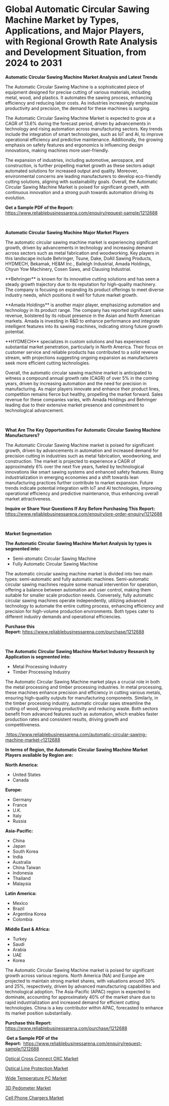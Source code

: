 <p><h1>Global Automatic Circular Sawing Machine Market by Types, Applications, and Major Players, with Regional Growth Rate Analysis and Development Situation, from 2024 to 2031</h1></p><p><strong>Automatic Circular Sawing Machine Market Analysis and Latest Trends</strong></p>
<p><p>The Automatic Circular Sawing Machine is a sophisticated piece of equipment designed for precise cutting of various materials, including metal, wood, and plastics. It automates the sawing process, enhancing efficiency and reducing labor costs. As industries increasingly emphasize productivity and precision, the demand for these machines is surging.</p><p>The Automatic Circular Sawing Machine Market is expected to grow at a CAGR of 13.6% during the forecast period, driven by advancements in technology and rising automation across manufacturing sectors. Key trends include the integration of smart technologies, such as IoT and AI, to improve operational efficiency and predictive maintenance. Additionally, the growing emphasis on safety features and ergonomics is influencing design innovations, making machines more user-friendly.</p><p>The expansion of industries, including automotive, aerospace, and construction, is further propelling market growth as these sectors adopt automated solutions for increased output and quality. Moreover, environmental concerns are leading manufacturers to develop eco-friendly cutting solutions, aligning with sustainability goals. Overall, the Automatic Circular Sawing Machine Market is poised for significant growth, with continuous innovation and a strong push towards automation driving its evolution.</p></p>
<p><strong>Get a Sample PDF of the Report:&nbsp;</strong> <a href="https://www.reliablebusinessarena.com/enquiry/request-sample/1212688?utm_campaign=1294&utm_medium=2&utm_source=Github&utm_content=ia&utm_term=06102024&utm_id=automatic-circular-sawing-machine">https://www.reliablebusinessarena.com/enquiry/request-sample/1212688</a></p>
<p>&nbsp;</p>
<p><strong>Automatic Circular Sawing Machine Major Market Players</strong></p>
<p><p>The automatic circular sawing machine market is experiencing significant growth, driven by advancements in technology and increasing demand across sectors such as metal fabrication and woodworking. Key players in this landscape include Behringer, Tsune, Dake, DoAll Sawing Products, HYDMECH, Bekamak, HE&M Inc., Baileigh Industrial, Amada Holdings, Chyun Yow Machinery, Cosen Saws, and Clausing Industrial.</p><p>**Behringer** is known for its innovative cutting solutions and has seen a steady growth trajectory due to its reputation for high-quality machinery. The company is focusing on expanding its product offerings to meet diverse industry needs, which positions it well for future market growth.</p><p>**Amada Holdings** is another major player, emphasizing automation and technology in its product range. The company has reported significant sales revenue, bolstered by its robust presence in the Asian and North American markets. Amada is investing in R&D to enhance performance and integrate intelligent features into its sawing machines, indicating strong future growth potential.</p><p>**HYDMECH** specializes in custom solutions and has experienced substantial market penetration, particularly in North America. Their focus on customer service and reliable products has contributed to a solid revenue stream, with projections suggesting ongoing expansion as manufacturers seek more efficient cutting technologies.</p><p>Overall, the automatic circular sawing machine market is anticipated to witness a compound annual growth rate (CAGR) of over 5% in the coming years, driven by increasing automation and the need for precision in manufacturing. As major players innovate and enhance their product lines, competition remains fierce but healthy, propelling the market forward. Sales revenue for these companies varies, with Amada Holdings and Behringer leading due to their extensive market presence and commitment to technological advancement.</p></p>
<p>&nbsp;</p>
<p><strong>What Are The Key Opportunities For Automatic Circular Sawing Machine Manufacturers?</strong></p>
<p><p>The Automatic Circular Sawing Machine market is poised for significant growth, driven by advancements in automation and increased demand for precision cutting in industries such as metal fabrication, woodworking, and construction. The market is projected to experience a CAGR of approximately 6% over the next five years, fueled by technological innovations like smart sawing systems and enhanced safety features. Rising industrialization in emerging economies and a shift towards lean manufacturing practices further contribute to market expansion. Future trends indicate potential integration with IoT and AI technologies, improving operational efficiency and predictive maintenance, thus enhancing overall market attractiveness.</p></p>
<p><strong>Inquire or Share Your Questions If Any Before Purchasing This Report:</strong> <a href="https://www.reliablebusinessarena.com/enquiry/pre-order-enquiry/1212688?utm_campaign=1294&utm_medium=2&utm_source=Github&utm_content=ia&utm_term=06102024&utm_id=automatic-circular-sawing-machine">https://www.reliablebusinessarena.com/enquiry/pre-order-enquiry/1212688</a></p>
<p>&nbsp;</p>
<p><strong>Market Segmentation</strong></p>
<p><strong>The Automatic Circular Sawing Machine Market Analysis by types is segmented into:</strong></p>
<p><ul><li>Semi-atomatic Circular Sawing Machine</li><li>Fully Automatic Circular Sawing Machine</li></ul></p>
<p><p>The automatic circular sawing machine market is divided into two main types: semi-automatic and fully automatic machines. Semi-automatic circular sawing machines require some manual intervention for operation, offering a balance between automation and user control, making them suitable for smaller scale production needs. Conversely, fully automatic circular sawing machines operate independently, utilizing advanced technology to automate the entire cutting process, enhancing efficiency and precision for high-volume production environments. Both types cater to different industry demands and operational efficiencies.</p></p>
<p><strong>Purchase this Report:&nbsp;</strong><a href="https://www.reliablebusinessarena.com/purchase/1212688?utm_campaign=1294&utm_medium=2&utm_source=Github&utm_content=ia&utm_term=06102024&utm_id=automatic-circular-sawing-machine">https://www.reliablebusinessarena.com/purchase/1212688</a></p>
<p>&nbsp;</p>
<p><strong>The Automatic Circular Sawing Machine Market Industry Research by Application is segmented into:</strong></p>
<p><ul><li>Metal Processing Industry</li><li>Timber Processing Industry</li></ul></p>
<p><p>The Automatic Circular Sawing Machine market plays a crucial role in both the metal processing and timber processing industries. In metal processing, these machines enhance precision and efficiency in cutting various metals, ensuring high-quality outputs for manufacturing components. Similarly, in the timber processing industry, automatic circular saws streamline the cutting of wood, improving productivity and reducing waste. Both sectors benefit from advanced features such as automation, which enables faster production rates and consistent results, driving growth and competitiveness.</p></p>
<p><a href="https://www.reliablebusinessarena.com/automatic-circular-sawing-machine-market-r1212688?utm_campaign=1294&utm_medium=2&utm_source=Github&utm_content=ia&utm_term=06102024&utm_id=automatic-circular-sawing-machine">&nbsp;https://www.reliablebusinessarena.com/automatic-circular-sawing-machine-market-r1212688</a></p>
<p><strong>In terms of Region, the Automatic Circular Sawing Machine Market Players available by Region are:</strong></p>
<p>
    <p> <strong> North America: </strong>
        <ul>
            <li>United States</li>
            <li>Canada</li>
        </ul>
        </p> 
    <p> <strong> Europe: </strong>
        <ul>
            <li>Germany</li>
            <li>France</li>
            <li>U.K.</li>
            <li>Italy</li>
            <li>Russia</li>
        </ul>
        </p> 
    <p> <strong> Asia-Pacific: </strong>
        <ul>
            <li>China</li>
            <li>Japan</li>
            <li>South Korea</li>
            <li>India</li>
            <li>Australia</li>
            <li>China Taiwan</li>
            <li>Indonesia</li>
            <li>Thailand</li>
            <li>Malaysia</li>
        </ul>
        </p> 
    <p> <strong> Latin America: </strong>
        <ul>
            <li>Mexico</li>
            <li>Brazil</li>
            <li>Argentina Korea</li>
            <li>Colombia</li>
        </ul>
        </p> 
    <p> <strong> Middle East & Africa: </strong>
        <ul>
            <li>Turkey</li>
            <li>Saudi</li>
            <li>Arabia</li>
            <li>UAE</li>
            <li>Korea</li>
        </ul>
    </p>
    </p>
<p><p>The Automatic Circular Sawing Machine market is poised for significant growth across various regions. North America (NA) and Europe are projected to maintain strong market shares, with valuations around 30% and 25%, respectively, driven by advanced manufacturing capabilities and technological adoption. The Asia-Pacific (APAC) region is expected to dominate, accounting for approximately 40% of the market share due to rapid industrialization and increased demand for efficient cutting technologies. China is a key contributor within APAC, forecasted to enhance its market position substantially.</p></p>
<p><strong>Purchase this Report: </strong><a href="https://www.reliablebusinessarena.com/purchase/1212688?utm_campaign=1294&utm_medium=2&utm_source=Github&utm_content=ia&utm_term=06102024&utm_id=automatic-circular-sawing-machine">https://www.reliablebusinessarena.com/purchase/1212688</a></p>
<p>&nbsp;<strong>Get a Sample PDF of the Report:&nbsp;&nbsp;</strong><a href="https://www.reliablebusinessarena.com/enquiry/request-sample/1212688?utm_campaign=1294&utm_medium=2&utm_source=Github&utm_content=ia&utm_term=06102024&utm_id=automatic-circular-sawing-machine">https://www.reliablebusinessarena.com/enquiry/request-sample/1212688</a></p>
<p><strong></strong></p>
<p><p><a href="https://www.linkedin.com/pulse/optical-cross-connect-oxc-market-outlook-current-assessment-q39ie?utm_campaign=1294&utm_medium=2&utm_source=Github&utm_content=ia&utm_term=06102024&utm_id=automatic-circular-sawing-machine">Optical Cross Connect OXC Market</a></p><p><a href="https://www.linkedin.com/pulse/emerging-opportunities-challenges-global-optical-line-t23ye?utm_campaign=1294&utm_medium=2&utm_source=Github&utm_content=ia&utm_term=06102024&utm_id=automatic-circular-sawing-machine">Optical Line Protection Market</a></p><p><a href="https://www.linkedin.com/pulse/future-wide-temperature-pc-market-global-forecast-trends-vmqne?utm_campaign=1294&utm_medium=2&utm_source=Github&utm_content=ia&utm_term=06102024&utm_id=automatic-circular-sawing-machine">Wide Temperature PC Market</a></p><p><a href="https://www.linkedin.com/pulse/comprehensive-3d-pedometer-market-report-regional-analysis-hv3se?utm_campaign=1294&utm_medium=2&utm_source=Github&utm_content=ia&utm_term=06102024&utm_id=automatic-circular-sawing-machine">3D Pedometer Market</a></p><p><a href="https://www.linkedin.com/pulse/cell-phone-chargers-market-report-product-type-wired-chargerwireless-tdhxe?utm_campaign=1294&utm_medium=2&utm_source=Github&utm_content=ia&utm_term=06102024&utm_id=automatic-circular-sawing-machine">Cell Phone Chargers Market</a></p></p>